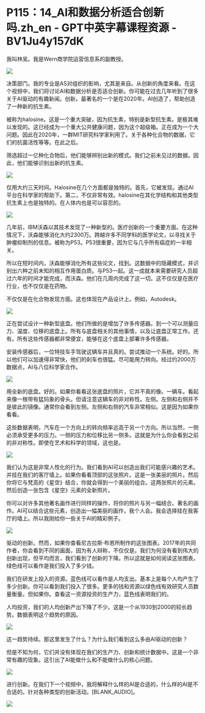 # P115：14_AI和数据分析适合创新吗.zh_en - GPT中英字幕课程资源 - BV1Ju4y157dK

我叫林吴。我是Wern商学院运营信息系的副教授。

![](img/4b9d74bdebdf65824822d3dd7f86b724_1.png)

决策部门。我的专业是AS对组织的影响，尤其是来自。从创新的角度来看。在这个视频中，我们将讨论AI和数据分析是否适合创新。你可能在过去几年听到了很多关于AI驱动的有趣新闻。创新。最著名的一个是在2020年。AI创造了，帮助创造了一种新的抗生素。

被称为halosine。这是一个重大突破，因为抗生素，特别是新型抗生素。是极其难以发现的。这已经成为一个重大公共健康问题，因为这个超级箱。正在成为一个大问题。因此在2020年，一群MIT研究科学家利用了。关于各种化合物的数据，它们的抗菌活性等等。在此之后。

筛选超过一亿种化合物后，他们能够辨别出新的模式。我们之前未见过的数据。因此，他们能够识别出新的抗生素。

![](img/4b9d74bdebdf65824822d3dd7f86b724_3.png)

仅用大约三天时间。Halosine在几个方面都是独特的。首先，它被发现。通过AI平台在科学家的帮助下。第二，不仅非常有效。halosine在其化学结构和其他类型抗生素上也是独特的。在人体内也是可以容忍的。



![](img/4b9d74bdebdf65824822d3dd7f86b724_5.png)

几年前，IBM沃森以其技术发现了一种新型的。医疗创新的一个重要方面。在这种情况下，沃森能够消化大约2300万。跨越许多不同学科的医学论文，以寻找关于肿瘤抑制剂的信息。被称为P53。P53很重要，因为它与几乎所有癌症的一半相关。

所以在短时间内，沃森能够消化所有这些论文，找到。这数据中的隐藏模式，并识别出六种之前未知的相互作用蛋白质。与P53一起。这一成就本来需要研究人员超过六年的时间才能完成，而沃森。他们在几周内完成了这一切。这不仅仅是在医疗行业，也不仅仅是在药物。

不仅仅是在化合物发现方面。这也体现在产品设计上。例如，Autodesk。

![](img/4b9d74bdebdf65824822d3dd7f86b724_7.png)

正在尝试设计一种新型底盘。他们所做的是增加了许多传感器。到一个可以测量应力、温度、位移的底盘上。所有与底盘相关的其他事情，以及让底盘正常工作。还有。所有这些传感器都非常便宜，能够在这个底盘上部署许多传感器。

安装传感器后，一位特技车手驾驶这辆车并且真的。尝试推动一个系统。好的。所以他们可以加速得非常快，他们的刹车也很猛。尽可能用力转向。经过约2000万数据点，AI与八位科学家合作。

![](img/4b9d74bdebdf65824822d3dd7f86b724_9.png)

用全新的底盘。好的。如果你看看这张底盘的照片，它并不真的像。一辆车。看起来像一根带有猛犸象的骨头。但请注意这辆车的非对称性。左侧。左侧和右侧并不是彼此的镜像。通常你会看到左侧。左侧和右侧的汽车非常相似。这是因为如果你看看。

这些数据表明，汽车在一个方向上的转向频率远高于另一个方向。所以当然，一侧必须承受更多的压力。一侧的压力和位移比另一侧多。这就是为什么你会看到之前的非对称性。即使在艺术和科学的领域，这也是。

![](img/4b9d74bdebdf65824822d3dd7f86b724_11.png)

我们认为这是非常人性化的行为。我们看到AI可以创造出我们可能感兴趣的艺术。并挂在我们的客厅墙上。如果你看看顶部的这张照片。这是一张美丽的照片。然后你将它与梵高的《星空》结合，你就会得到一个美丽的组合。这两张照片的元素。然后创造一张包含《星空》元素的全新照片。

你可以对许多其他著名画作进行同样的操作，将你的照片与另一幅结合。著名的画作。AI可以结合这些元素，创造出一幅美丽的画作，我个人会。我会选择挂在我客厅的墙上。所以我刚给你一些关于AI的精彩例子。

![](img/4b9d74bdebdf65824822d3dd7f86b724_13.png)

驱动的创新。然而，如果你查看尼古拉斯·布恩所制作的这张图表。2017年的共同作者，你会看到不同的画面，因为有人辩称，不仅仅是。我们为何没有看到伟大的创新出现，但平均而言，我们看到了创新的下降。所以这就是如何阅读这张图表。绿色线可以看作是我们投入了多少钱。

我们在研发上投入的资源。蓝色线可以看作是人均支出。基本上是每个人均产生了多少创新。你可以看到我们投入了很多。更多的钱和资源以绿色线有效研究人员数量衡量。但如果你。查看这一资源投资的生产力，蓝色线表明我们的。

人均投资，我们的人均创新产出下降了不少。这是一个从1930到2000的较长趋势。数据表明这个趋势的原因。

![](img/4b9d74bdebdf65824822d3dd7f86b724_15.png)

这一趋势持续。那这里发生了什么？为什么我们看到这么多由AI驱动的创新？

但是不知为何，它们并没有体现在我们的生产力、创新和统计数据中。这是一个非常有趣的现象。这引出了AI能做什么和不能做什么的核心问题。

![](img/4b9d74bdebdf65824822d3dd7f86b724_17.png)

进行创新。在我们下一个视频中，我将解释什么样的AI是合适的，什么样的AI是不合适的。针对各种类型的创新活动。[BLANK_AUDIO]。

![](img/4b9d74bdebdf65824822d3dd7f86b724_19.png)
